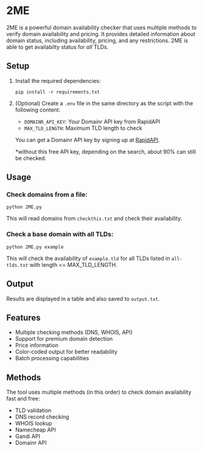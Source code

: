 # 2ME

2ME is a powerful domain availability checker that uses multiple methods to verify domain availability and pricing. It provides detailed information about domain status, including availability, pricing, and any restrictions. 2ME is able to get availabilty status for *all* TLDs.

## Setup

1. Install the required dependencies:
   ```
   pip install -r requirements.txt
   ```

2. (Optional) Create a `.env` file in the same directory as the script with the following content:

   - `DOMAINR_API_KEY`: Your Domainr API key from RapidAPI
   - `MAX_TLD_LENGTH`: Maximum TLD length to check

   You can get a Domainr API key by signing up at [RapidAPI](https://rapidapi.com/domainr/api/domainr).

    *without this free API key, depending on the search, about 90% can still be checked.

## Usage

### Check domains from a file:
```
python 2ME.py
```
This will read domains from `checkthis.txt` and check their availability.

### Check a base domain with all TLDs:
```
python 2ME.py example
```
This will check the availability of `example.tld` for all TLDs listed in `all-tlds.txt` with length <= MAX_TLD_LENGTH.

## Output

Results are displayed in a table and also saved to `output.txt`.

## Features

- Multiple checking methods (DNS, WHOIS, API)
- Support for premium domain detection
- Price information
- Color-coded output for better readability
- Batch processing capabilities

## Methods

The tool uses multiple methods (in this order) to check domain availability fast and free:
- TLD validation
- DNS record checking
- WHOIS lookup
- Namecheap API
- Gandi API
- Domainr API